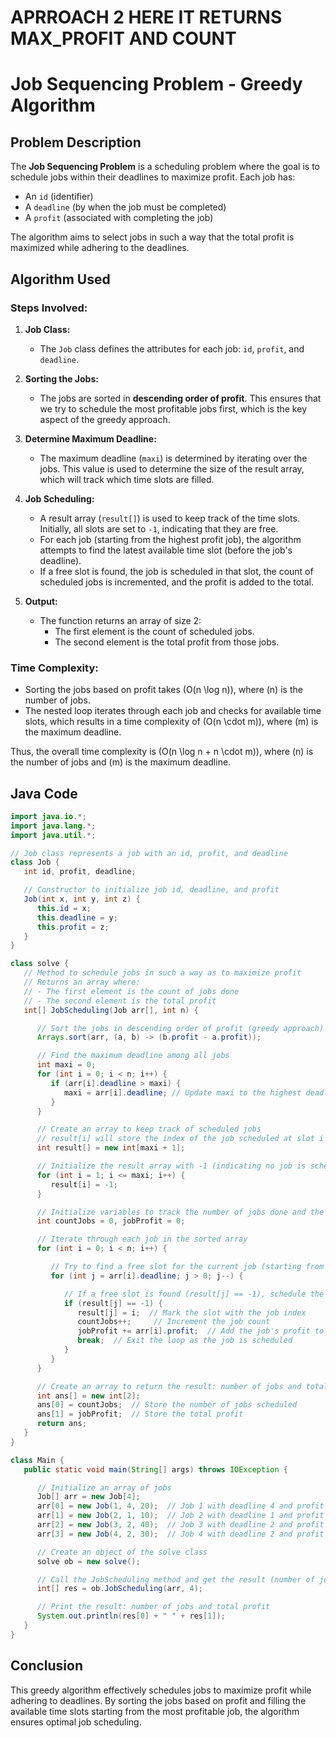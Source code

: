 # APRROACH 2 HERE IT RETURNS MAX_PROFIT AND COUNT

# Job Sequencing Problem - Greedy Algorithm

## Problem Description

The **Job Sequencing Problem** is a scheduling problem where the goal is to schedule jobs within their deadlines to maximize profit. Each job has:

- An `id` (identifier)
- A `deadline` (by when the job must be completed)
- A `profit` (associated with completing the job)

The algorithm aims to select jobs in such a way that the total profit is maximized while adhering to the deadlines.

## Algorithm Used

### Steps Involved:

1. **Job Class:**

   - The `Job` class defines the attributes for each job: `id`, `profit`, and `deadline`.

2. **Sorting the Jobs:**

   - The jobs are sorted in **descending order of profit**. This ensures that we try to schedule the most profitable jobs first, which is the key aspect of the greedy approach.

3. **Determine Maximum Deadline:**

   - The maximum deadline (`maxi`) is determined by iterating over the jobs. This value is used to determine the size of the result array, which will track which time slots are filled.

4. **Job Scheduling:**

   - A result array (`result[]`) is used to keep track of the time slots. Initially, all slots are set to `-1`, indicating that they are free.
   - For each job (starting from the highest profit job), the algorithm attempts to find the latest available time slot (before the job's deadline).
   - If a free slot is found, the job is scheduled in that slot, the count of scheduled jobs is incremented, and the profit is added to the total.

5. **Output:**
   - The function returns an array of size 2:
     - The first element is the count of scheduled jobs.
     - The second element is the total profit from those jobs.

### Time Complexity:

- Sorting the jobs based on profit takes \(O(n \log n)\), where \(n\) is the number of jobs.
- The nested loop iterates through each job and checks for available time slots, which results in a time complexity of \(O(n \cdot m)\), where \(m\) is the maximum deadline.

Thus, the overall time complexity is \(O(n \log n + n \cdot m)\), where \(n\) is the number of jobs and \(m\) is the maximum deadline.

## Java Code

```java
import java.io.*;
import java.lang.*;
import java.util.*;

// Job class represents a job with an id, profit, and deadline
class Job {
   int id, profit, deadline;

   // Constructor to initialize job id, deadline, and profit
   Job(int x, int y, int z) {
      this.id = x;
      this.deadline = y;
      this.profit = z;
   }
}

class solve {
   // Method to schedule jobs in such a way as to maximize profit
   // Returns an array where:
   // - The first element is the count of jobs done
   // - The second element is the total profit
   int[] JobScheduling(Job arr[], int n) {

      // Sort the jobs in descending order of profit (greedy approach)
      Arrays.sort(arr, (a, b) -> (b.profit - a.profit));

      // Find the maximum deadline among all jobs
      int maxi = 0;
      for (int i = 0; i < n; i++) {
         if (arr[i].deadline > maxi) {
            maxi = arr[i].deadline; // Update maxi to the highest deadline
         }
      }

      // Create an array to keep track of scheduled jobs
      // result[i] will store the index of the job scheduled at slot i
      int result[] = new int[maxi + 1];

      // Initialize the result array with -1 (indicating no job is scheduled at that slot)
      for (int i = 1; i <= maxi; i++) {
         result[i] = -1;
      }

      // Initialize variables to track the number of jobs done and the total profit
      int countJobs = 0, jobProfit = 0;

      // Iterate through each job in the sorted array
      for (int i = 0; i < n; i++) {

         // Try to find a free slot for the current job (starting from its deadline)
         for (int j = arr[i].deadline; j > 0; j--) {

            // If a free slot is found (result[j] == -1), schedule the job
            if (result[j] == -1) {
               result[j] = i;  // Mark the slot with the job index
               countJobs++;     // Increment the job count
               jobProfit += arr[i].profit;  // Add the job's profit to total profit
               break;  // Exit the loop as the job is scheduled
            }
         }
      }

      // Create an array to return the result: number of jobs and total profit
      int ans[] = new int[2];
      ans[0] = countJobs;  // Store the number of jobs scheduled
      ans[1] = jobProfit;  // Store the total profit
      return ans;
   }
}

class Main {
   public static void main(String[] args) throws IOException {

      // Initialize an array of jobs
      Job[] arr = new Job[4];
      arr[0] = new Job(1, 4, 20);  // Job 1 with deadline 4 and profit 20
      arr[1] = new Job(2, 1, 10);  // Job 2 with deadline 1 and profit 10
      arr[2] = new Job(3, 2, 40);  // Job 3 with deadline 2 and profit 40
      arr[3] = new Job(4, 2, 30);  // Job 4 with deadline 2 and profit 30

      // Create an object of the solve class
      solve ob = new solve();

      // Call the JobScheduling method and get the result (number of jobs and total profit)
      int[] res = ob.JobScheduling(arr, 4);

      // Print the result: number of jobs and total profit
      System.out.println(res[0] + " " + res[1]);
   }
}

```

## Conclusion

This greedy algorithm effectively schedules jobs to maximize profit while adhering to deadlines. By sorting the jobs based on profit and filling the available time slots starting from the most profitable job, the algorithm ensures optimal job scheduling.

